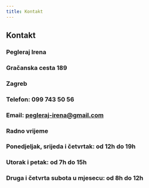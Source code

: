 ```yaml
---
title: Kontakt
---
```


## Kontakt
### Pegleraj Irena
### Gračanska cesta 189
### Zagreb
### **Telefon**: 099 743 50 56
### **Email**: pegleraj-irena@gmail.com
### **Radno vrijeme**
### Ponedjeljak, srijeda i četvrtak: od 12h do 19h
### Utorak i petak: od 7h do 15h
### Druga i četvrta subota u mjesecu: od 8h do 12h
